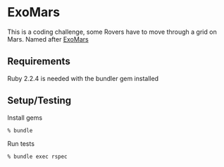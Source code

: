 # ExoMars

This is a coding challenge, some Rovers have to move through a grid on Mars. Named after [ExoMars](https://en.wikipedia.org/wiki/ExoMars)

## Requirements

Ruby 2.2.4 is needed with the bundler gem installed

## Setup/Testing

Install gems

    % bundle

Run tests

    % bundle exec rspec
